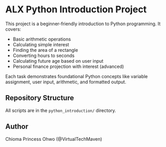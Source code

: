 # ALX Python Introduction Project

This project is a beginner-friendly introduction to Python programming. It covers:

- Basic arithmetic operations
- Calculating simple interest
- Finding the area of a rectangle
- Converting hours to seconds
- Calculating future age based on user input
- Personal finance projection with interest (advanced)

Each task demonstrates foundational Python concepts like variable assignment, user input, arithmetic, and formatted output.

## Repository Structure

All scripts are in the `python_introduction/` directory.

## Author
Chioma Princess Ohwo (@VirtualTechMaven)

